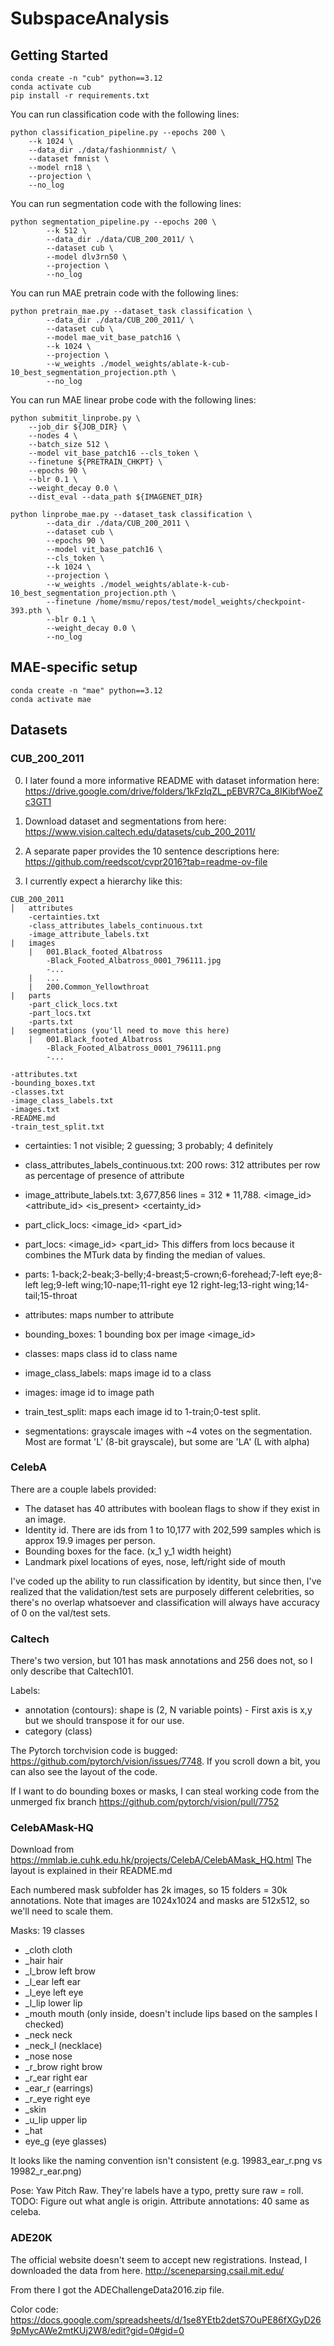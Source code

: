 # SubspaceAnalysis


## Getting Started

```
conda create -n "cub" python==3.12
conda activate cub
pip install -r requirements.txt
```

You can run classification code with the following lines:
```
python classification_pipeline.py --epochs 200 \
    --k 1024 \
    --data_dir ./data/fashionmnist/ \
    --dataset fmnist \
    --model rn18 \
    --projection \
    --no_log
```

You can run segmentation code with the following lines:
```
python segmentation_pipeline.py --epochs 200 \
        --k 512 \
        --data_dir ./data/CUB_200_2011/ \
        --dataset cub \
        --model dlv3rn50 \
        --projection \
        --no_log
```

You can run MAE pretrain code with the following lines:
```
python pretrain_mae.py --dataset_task classification \
        --data_dir ./data/CUB_200_2011/ \
        --dataset cub \
        --model mae_vit_base_patch16 \
        --k 1024 \
        --projection \
        --w_weights ./model_weights/ablate-k-cub-10_best_segmentation_projection.pth \
        --no_log
```

You can run MAE linear probe code with the following lines:
```
python submitit_linprobe.py \
    --job_dir ${JOB_DIR} \
    --nodes 4 \
    --batch_size 512 \
    --model vit_base_patch16 --cls_token \
    --finetune ${PRETRAIN_CHKPT} \
    --epochs 90 \
    --blr 0.1 \
    --weight_decay 0.0 \
    --dist_eval --data_path ${IMAGENET_DIR}
```

```
python linprobe_mae.py --dataset_task classification \
        --data_dir ./data/CUB_200_2011 \
        --dataset cub \
        --epochs 90 \
        --model vit_base_patch16 \
        --cls_token \
        --k 1024 \
        --projection \
        --w_weights ./model_weights/ablate-k-cub-10_best_segmentation_projection.pth \
        --finetune /home/msmu/repos/test/model_weights/checkpoint-393.pth \
        --blr 0.1 \
        --weight_decay 0.0 \
        --no_log
```


## MAE-specific setup
```
conda create -n "mae" python==3.12
conda activate mae

```



## Datasets


### CUB_200_2011



0. I later found a more informative README with dataset information here: https://drive.google.com/drive/folders/1kFzIqZL_pEBVR7Ca_8IKibfWoeZc3GT1

1. Download dataset and segmentations from here: https://www.vision.caltech.edu/datasets/cub_200_2011/
2. A separate paper provides the 10 sentence descriptions here: https://github.com/reedscot/cvpr2016?tab=readme-ov-file

2. I currently expect a hierarchy like this:
```
CUB_200_2011
│   attributes
    -certainties.txt
    -class_attributes_labels_continuous.txt
    -image_attribute_labels.txt
|   images
    |   001.Black_footed_Albatross
        -Black_Footed_Albatross_0001_796111.jpg
        -...
    |   ...
    |   200.Common_Yellowthroat
|   parts
    -part_click_locs.txt
    -part_locs.txt
    -parts.txt
|   segmentations (you'll need to move this here)
    |   001.Black_footed_Albatross
        -Black_Footed_Albatross_0001_796111.png
        -...

-attributes.txt
-bounding_boxes.txt
-classes.txt
-image_class_labels.txt
-images.txt
-README.md
-train_test_split.txt
```

- certainties: 1 not visible; 2 guessing; 3 probably; 4 definitely
- class_attributes_labels_continuous.txt: 200 rows: 312 attributes per row as percentage of presence of attribute
- image_attribute_labels.txt: 3,677,856 lines = 312 * 11,788. <image_id> <attribute_id> <is_present> <certainty_id> <time>
- part_click_locs: <image_id> <part_id> <x> <y> <visible> <time>
- part_locs: <image_id> <part_id> <x> <y> <visible>
This differs from locs because it combines the MTurk data by finding the median of values.

- parts: 1-back;2-beak;3-belly;4-breast;5-crown;6-forehead;7-left eye;8-left leg;9-left wing;10-nape;11-right eye
12 right-leg;13-right wing;14-tail;15-throat

- attributes: maps number to attribute
- bounding_boxes: 1 bounding box per image <image_id> <x> <y> <width> <height>
- classes: maps class id to class name
- image_class_labels: maps image id to a class
- images: image id to image path
- train_test_split: maps each image id to 1-train;0-test split.

- segmentations: grayscale images with ~4 votes on the segmentation. Most are format 'L' (8-bit grayscale), but some are 'LA' (L with alpha)


### CelebA

There are a couple labels provided:
- The dataset has 40 attributes with boolean flags to show if they exist in an image.
- Identity id. There are ids from 1 to 10,177 with 202,599 samples which is approx 19.9 images per person.
- Bounding boxes for the face. (x_1 y_1 width height)
- Landmark pixel locations of eyes, nose, left/right side of mouth

I've coded up the ability to run classification by identity, but since then, I've realized that the validation/test sets 
are purposely different celebrities, so there's no overlap whatsoever and classification will always have accuracy of 0 on the val/test sets.



### Caltech
There's two version, but 101 has mask annotations and 256 does not, so I only describe that Caltech101.


Labels:
- annotation (contours): shape is (2, N variable points) - First axis is x,y but we should transpose it for our use.
- category (class)

The Pytorch torchvision code is bugged: https://github.com/pytorch/vision/issues/7748.
If you scroll down a bit, you can also see the layout of the code.

If I want to do bounding boxes or masks, I can steal working code from the unmerged fix branch https://github.com/pytorch/vision/pull/7752


### CelebAMask-HQ
Download from https://mmlab.ie.cuhk.edu.hk/projects/CelebA/CelebAMask_HQ.html
The layout is explained in their README.md

Each numbered mask subfolder has 2k images, so 15 folders = 30k annotations.
Note that images are 1024x1024 and masks are 512x512, so we'll need to scale them.

Masks: 19 classes
- _cloth cloth
- _hair hair
- _l_brow left brow
- _l_ear left ear
- _l_eye left eye
- _l_lip lower lip
- _mouth mouth (only inside, doesn't include lips based on the samples I checked)
- _neck neck
- _neck_l (necklace)
- _nose nose
- _r_brow right brow
- _r_ear right ear
- _ear_r (earrings)
- _r_eye right eye
- _skin
- _u_lip upper lip
- _hat
- eye_g (eye glasses)

It looks like the naming convention isn't consistent (e.g. 19983_ear_r.png vs 19982_r_ear.png)

Pose: Yaw Pitch Raw. They're labels have a typo, pretty sure raw = roll. TODO: Figure out what angle is origin.
Attribute annotations: 40 same as celeba.

### ADE20K

The official website doesn't seem to accept new registrations. Instead, I downloaded the data from here.
http://sceneparsing.csail.mit.edu/

From there I got the ADEChallengeData2016.zip file.

Color code:
https://docs.google.com/spreadsheets/d/1se8YEtb2detS7OuPE86fXGyD269pMycAWe2mtKUj2W8/edit?gid=0#gid=0